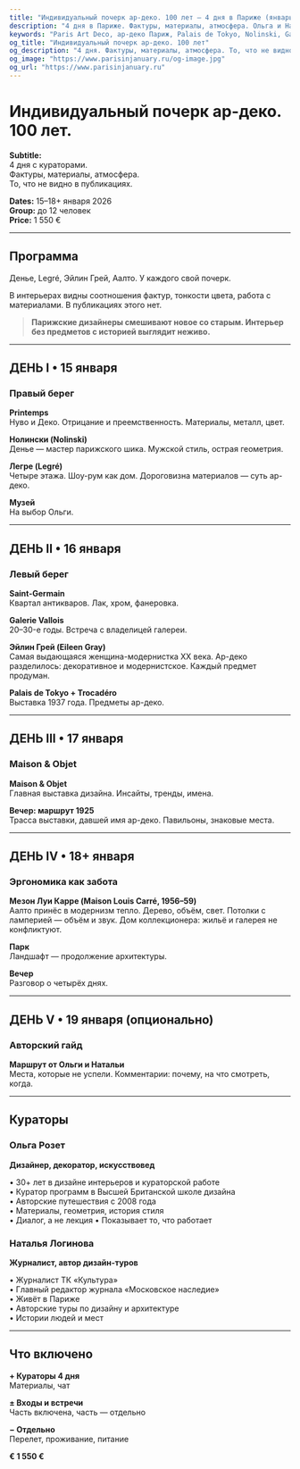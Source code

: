 ```yaml
---
title: "Индивидуальный почерк ар-деко. 100 лет — 4 дня в Париже (январь 2026)"
description: "4 дня в Париже. Фактуры, материалы, атмосфера. Ольга и Наталья. Галереи, отели, шоу-румы. Малые группы."
keywords: "Paris Art Deco, ар-деко Париж, Palais de Tokyo, Nolinski, Galerie Vallois, Maison Louis Carré"
og_title: "Индивидуальный почерк ар-деко. 100 лет"
og_description: "4 дня. Фактуры, материалы, атмосфера. То, что не видно в публикациях."
og_image: "https://www.parisinjanuary.ru/og-image.jpg"
og_url: "https://www.parisinjanuary.ru"
---
```


# Индивидуальный почерк ар-деко. <span class="hero-accent">100 лет</span>.

**Subtitle:**  
4&nbsp;дня с&nbsp;кураторами.  
Фактуры, материалы, атмосфера.  
То, что не&nbsp;видно в&nbsp;публикациях.

**Dates:** 15–18+&nbsp;января 2026  
**Group:** до&nbsp;12&nbsp;человек  
**Price:** 1&nbsp;550&nbsp;€

---

## Программа

Денье, Legré, Эйлин Грей, Аалто. У каждого свой почерк.

В интерьерах видны соотношения фактур, тонкости цвета, работа с материалами. В публикациях этого нет.

> **Парижские дизайнеры смешивают новое со старым. Интерьер без предметов с историей выглядит неживо.**

---

## ДЕНЬ I • 15 января
### Правый берег

**Printemps**  
Нуво и Деко. Отрицание и преемственность. Материалы, металл, цвет.

**Нолински (Nolinski)**  
Денье — мастер парижского шика. Мужской стиль, острая геометрия.

**Легре (Legré)**  
Четыре этажа. Шоу-рум как дом. Дороговизна материалов — суть ар-деко.

**Музей**  
На выбор Ольги.

---

## ДЕНЬ II • 16 января
### Левый берег

**Saint-Germain**  
Квартал антикваров. Лак, хром, фанеровка.

**Galerie Vallois**  
20–30-е годы. Встреча с владелицей галереи.

**Эйлин Грей (Eileen Gray)**  
Самая выдающаяся женщина-модернистка XX века. Ар-деко разделилось: декоративное и модернистское. Каждый предмет продуман.

**Palais de Tokyo + Trocadéro**  
Выставка 1937 года. Предметы ар-деко.

---

## ДЕНЬ III • 17 января
### Maison & Objet

**Maison & Objet**  
Главная выставка дизайна. Инсайты, тренды, имена.

**Вечер: маршрут 1925**  
Трасса выставки, давшей имя ар-деко. Павильоны, знаковые места.

---

## ДЕНЬ IV • 18+ января
### Эргономика как забота

**Мезон Луи Карре (Maison Louis Carré, 1956–59)**  
Аалто принёс в модернизм тепло. Дерево, объём, свет. Потолки с ламперией — объём и звук. Дом коллекционера: жильё и галерея не конфликтуют.

**Парк**  
Ландшафт — продолжение архитектуры.

**Вечер**  
Разговор о четырёх днях.

---

## ДЕНЬ V • 19 января (опционально)
### Авторский гайд

**Маршрут от Ольги и Натальи**  
Места, которые не успели. Комментарии: почему, на что смотреть, когда.

---

## Кураторы

### Ольга Розет
**Дизайнер, декоратор, искусствовед**

• 30+ лет в дизайне интерьеров и кураторской работе  
• Куратор программ в Высшей Британской школе дизайна  
• Авторские путешествия с 2008 года  
• Материалы, геометрия, история стиля  
• Диалог, а не лекция
• Показывает то, что работает

### Наталья Логинова
**Журналист, автор дизайн-туров**

• Журналист ТК «Культура»  
• Главный редактор журнала «Московское наследие»  
• Живёт в Париже  
• Авторские туры по дизайну и архитектуре  
• Истории людей и мест

---

## Что включено

**+ Кураторы 4 дня**  
Материалы, чат

**± Входы и встречи**  
Часть включена, часть&nbsp;— отдельно

**− Отдельно**  
Перелет, проживание, питание

**€ 1 550 €**

